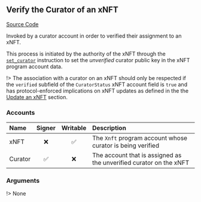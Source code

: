 ## Verify the Curator of an xNFT

[Source Code](https://github.com/coral-xyz/xnft/blob/master/programs/xnft/src/instructions/verify_curator.rs)

Invoked by a curator account in order to verified their assignment to an xNFT.

This process is initiated by the authority of the xNFT through the [`set_curator`](/instructions/set-curator.md) instruction to set the _unverified_ curator public key in the xNFT program account data.

!> The association with a curator on an xNFT should only be respected if the `verified` subfield of the `CuratorStatus` xNFT account field is `true` and has protocol-enforced implications on xNFT updates as defined in the the [Update an xNFT](/instructions/update-an-xnft.md) section.

### Accounts

| Name    | Signer | Writable | Description                                                        |
| :------ | :----: | :------: | :----------------------------------------------------------------- |
| xNFT    |   ❌   |    ✅    | The `Xnft` program account whose curator is being verified         |
| Curator |   ✅   |    ❌    | The account that is assigned as the unverified curator on the xNFT |

### Arguments

!> None
